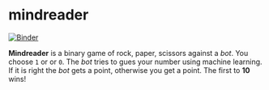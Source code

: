 # mindreader

[![Binder](https://mybinder.org/badge_logo.svg)](https://mybinder.org/v2/gh/michael-borck/mindreader/HEAD?labpath=mindreader_app.ipynb)

**Mindreader** is a binary game of rock, paper, scissors against a *bot*.  You choose `1` or or `0`. The *bot* tries to gues your number using machine learning. If it is right the *bot* gets a point, otherwise you get a point. The first to **10** wins! 
